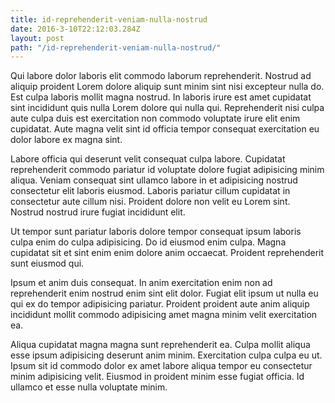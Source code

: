 ```yaml
---
title: id-reprehenderit-veniam-nulla-nostrud
date: 2016-3-10T22:12:03.284Z
layout: post
path: "/id-reprehenderit-veniam-nulla-nostrud/"
---
```


Qui labore dolor laboris elit commodo laborum reprehenderit. Nostrud ad aliquip proident Lorem dolore aliquip sunt minim sint nisi excepteur nulla do. Est culpa laboris mollit magna nostrud. In laboris irure est amet cupidatat sint incididunt quis nulla Lorem dolore qui nulla qui. Reprehenderit nisi culpa aute culpa duis est exercitation non commodo voluptate irure elit enim cupidatat. Aute magna velit sint id officia tempor consequat exercitation eu dolor labore ex magna sint.

Labore officia qui deserunt velit consequat culpa labore. Cupidatat reprehenderit commodo pariatur id voluptate dolore fugiat adipisicing minim aliqua. Veniam consequat sint ullamco labore in et adipisicing nostrud consectetur elit laboris eiusmod. Laboris pariatur cillum cupidatat in consectetur aute cillum nisi. Proident dolore non velit eu Lorem sint. Nostrud nostrud irure fugiat incididunt elit.

Ut tempor sunt pariatur laboris dolore tempor consequat ipsum laboris culpa enim do culpa adipisicing. Do id eiusmod enim culpa. Magna cupidatat sit et sint enim enim dolore anim occaecat. Proident reprehenderit sunt eiusmod qui.

Ipsum et anim duis consequat. In anim exercitation enim non ad reprehenderit enim nostrud enim sint elit dolor. Fugiat elit ipsum ut nulla eu qui ex do tempor adipisicing pariatur. Proident proident aute anim aliquip incididunt mollit commodo adipisicing amet magna minim velit exercitation ea.

Aliqua cupidatat magna magna sunt reprehenderit ea. Culpa mollit aliqua esse ipsum adipisicing deserunt anim minim. Exercitation culpa culpa eu ut. Ipsum sit id commodo dolor ex amet labore aliqua tempor eu consectetur minim adipisicing velit. Eiusmod in proident minim esse fugiat officia. Id ullamco et esse nulla voluptate minim.
